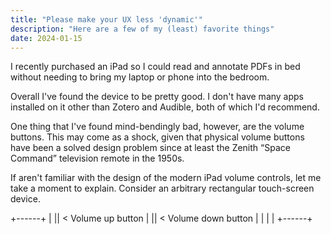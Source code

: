 ```yaml
---
title: "Please make your UX less 'dynamic'"
description: "Here are a few of my (least) favorite things"
date: 2024-01-15
---
```


I recently purchased an iPad so I could read and annotate PDFs in bed without needing to bring my laptop or phone into the bedroom. 

Overall I've found the device to be pretty good. I don't have many apps installed on it other than Zotero and Audible, both of which I'd recommend. 

One thing that I've found mind-bendingly bad, however, are the volume buttons. This may come as a shock, given that physical volume buttons have been a solved design problem since at least the Zenith “Space Command” television remote in the 1950s. 

If aren't familiar with the design of the modern iPad volume controls, let me take a moment to explain. Consider an arbitrary rectangular touch-screen device. 

+------+ 
|      || < Volume up button
|      || < Volume down button
|      |
|      |
+------+

